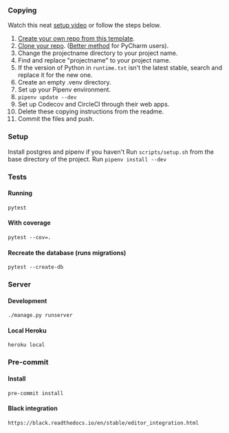 ### Copying

Watch this neat [setup video](https://www.loom.com/share/43730f87071445de99bf1582fe8d19eb) or follow the steps below.

1. [Create your own repo from this template](https://help.github.com/en/github/creating-cloning-and-archiving-repositories/creating-a-repository-from-a-template).
2. [Clone your repo](https://help.github.com/en/github/creating-cloning-and-archiving-repositories/cloning-a-repository). ([Better method](https://www.jetbrains.com/help/pycharm/manage-projects-hosted-on-github.html#clone-from-GitHub) for PyCharm users).
3. Change the projectname directory to your project name.
4. Find and replace "projectname" to your project name.
5. If the version of Python in `runtime.txt` isn't the latest stable, search and replace it for the new one.
6. Create an empty .venv directory.
7. Set up your Pipenv environment.
8. `pipenv update --dev`
9. Set up Codecov and CircleCI through their web apps.
10. Delete these copying instructions from the readme.
11. Commit the files and push.

### Setup
Install postgres and pipenv if you haven't
Run `scripts/setup.sh` from the base directory of the project.
Run `pipenv install --dev`

### Tests
#### Running
    pytest

#### With coverage

    pytest --cov=.

#### Recreate the database (runs migrations)

    pytest --create-db

### Server
#### Development

    ./manage.py runserver

#### Local Heroku

    heroku local

### Pre-commit
#### Install

    pre-commit install

#### Black integration

    https://black.readthedocs.io/en/stable/editor_integration.html
